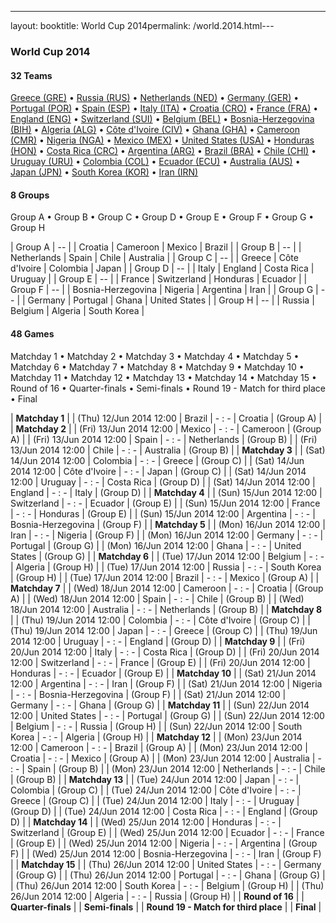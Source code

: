 ---
layout: booktitle: World Cup 2014permalink: /world.2014.html---


### World Cup 2014


#### 32 Teams


 [Greece (GRE)](gr.html#gre)   •  [Russia (RUS)](ru.html#rus)   •  [Netherlands (NED)](nl.html#ned)   •  [Germany (GER)](de.html#ger)   •  [Portugal (POR)](pt.html#por)   •  [Spain (ESP)](es.html#esp)   •  [Italy (ITA)](it.html#ita)   •  [Croatia (CRO)](hr.html#cro)   •  [France (FRA)](fr.html#fra)   •  [England (ENG)](en.html#eng)   •  [Switzerland (SUI)](ch.html#sui)   •  [Belgium (BEL)](be.html#bel)   •  [Bosnia-Herzegovina (BIH)](ba.html#bih)   •  [Algeria (ALG)](dz.html#alg)   •  [Côte d'Ivoire (CIV)](ci.html#civ)   •  [Ghana (GHA)](gh.html#gha)   •  [Cameroon (CMR)](cm.html#cmr)   •  [Nigeria (NGA)](ng.html#nga)   •  [Mexico (MEX)](mx.html#mex)   •  [United States (USA)](us.html#usa)   •  [Honduras (HON)](hn.html#hon)   •  [Costa Rica (CRC)](cr.html#crc)   •  [Argentina (ARG)](ar.html#arg)   •  [Brazil (BRA)](br.html#bra)   •  [Chile (CHI)](cl.html#chi)   •  [Uruguay (URU)](uy.html#uru)   •  [Colombia (COL)](co.html#col)   •  [Ecuador (ECU)](ec.html#ecu)   •  [Australia (AUS)](au.html#aus)   •  [Japan (JPN)](jp.html#jpn)   •  [South Korea (KOR)](kr.html#kor)   •  [Iran (IRN)](ir.html#irn)  



#### 8 Groups

 Group A •  Group B •  Group C •  Group D •  Group E •  Group F •  Group G •  Group H

| Group A | -- |  | Croatia  | Cameroon  | Mexico  | Brazil  |
| Group B | -- |  | Netherlands  | Spain  | Chile  | Australia  |
| Group C | -- |  | Greece  | Côte d'Ivoire  | Colombia  | Japan  |
| Group D | -- |  | Italy  | England  | Costa Rica  | Uruguay  |
| Group E | -- |  | France  | Switzerland  | Honduras  | Ecuador  |
| Group F | -- |  | Bosnia-Herzegovina  | Nigeria  | Argentina  | Iran  |
| Group G | -- |  | Germany  | Portugal  | Ghana  | United States  |
| Group H | -- |  | Russia  | Belgium  | Algeria  | South Korea  |

 



#### 48 Games

 Matchday 1 •  Matchday 2 •  Matchday 3 •  Matchday 4 •  Matchday 5 •  Matchday 6 •  Matchday 7 •  Matchday 8 •  Matchday 9 •  Matchday 10 •  Matchday 11 •  Matchday 12 •  Matchday 13 •  Matchday 14 •  Matchday 15 •  Round of 16 •  Quarter-finals •  Semi-finals •  Round 19  -  Match for third place •  Final


| **Matchday 1**  |
| (Thu) 12/Jun 2014 12:00 | Brazil | - : - | Croatia | (Group A) |
| **Matchday 2**  |
| (Fri) 13/Jun 2014 12:00 | Mexico | - : - | Cameroon | (Group A) |
| (Fri) 13/Jun 2014 12:00 | Spain | - : - | Netherlands | (Group B) |
| (Fri) 13/Jun 2014 12:00 | Chile | - : - | Australia | (Group B) |
| **Matchday 3**  |
| (Sat) 14/Jun 2014 12:00 | Colombia | - : - | Greece | (Group C) |
| (Sat) 14/Jun 2014 12:00 | Côte d'Ivoire | - : - | Japan | (Group C) |
| (Sat) 14/Jun 2014 12:00 | Uruguay | - : - | Costa Rica | (Group D) |
| (Sat) 14/Jun 2014 12:00 | England | - : - | Italy | (Group D) |
| **Matchday 4**  |
| (Sun) 15/Jun 2014 12:00 | Switzerland | - : - | Ecuador | (Group E) |
| (Sun) 15/Jun 2014 12:00 | France | - : - | Honduras | (Group E) |
| (Sun) 15/Jun 2014 12:00 | Argentina | - : - | Bosnia-Herzegovina | (Group F) |
| **Matchday 5**  |
| (Mon) 16/Jun 2014 12:00 | Iran | - : - | Nigeria | (Group F) |
| (Mon) 16/Jun 2014 12:00 | Germany | - : - | Portugal | (Group G) |
| (Mon) 16/Jun 2014 12:00 | Ghana | - : - | United States | (Group G) |
| **Matchday 6**  |
| (Tue) 17/Jun 2014 12:00 | Belgium | - : - | Algeria | (Group H) |
| (Tue) 17/Jun 2014 12:00 | Russia | - : - | South Korea | (Group H) |
| (Tue) 17/Jun 2014 12:00 | Brazil | - : - | Mexico | (Group A) |
| **Matchday 7**  |
| (Wed) 18/Jun 2014 12:00 | Cameroon | - : - | Croatia | (Group A) |
| (Wed) 18/Jun 2014 12:00 | Spain | - : - | Chile | (Group B) |
| (Wed) 18/Jun 2014 12:00 | Australia | - : - | Netherlands | (Group B) |
| **Matchday 8**  |
| (Thu) 19/Jun 2014 12:00 | Colombia | - : - | Côte d'Ivoire | (Group C) |
| (Thu) 19/Jun 2014 12:00 | Japan | - : - | Greece | (Group C) |
| (Thu) 19/Jun 2014 12:00 | Uruguay | - : - | England | (Group D) |
| **Matchday 9**  |
| (Fri) 20/Jun 2014 12:00 | Italy | - : - | Costa Rica | (Group D) |
| (Fri) 20/Jun 2014 12:00 | Switzerland | - : - | France | (Group E) |
| (Fri) 20/Jun 2014 12:00 | Honduras | - : - | Ecuador | (Group E) |
| **Matchday 10**  |
| (Sat) 21/Jun 2014 12:00 | Argentina | - : - | Iran | (Group F) |
| (Sat) 21/Jun 2014 12:00 | Nigeria | - : - | Bosnia-Herzegovina | (Group F) |
| (Sat) 21/Jun 2014 12:00 | Germany | - : - | Ghana | (Group G) |
| **Matchday 11**  |
| (Sun) 22/Jun 2014 12:00 | United States | - : - | Portugal | (Group G) |
| (Sun) 22/Jun 2014 12:00 | Belgium | - : - | Russia | (Group H) |
| (Sun) 22/Jun 2014 12:00 | South Korea | - : - | Algeria | (Group H) |
| **Matchday 12**  |
| (Mon) 23/Jun 2014 12:00 | Cameroon | - : - | Brazil | (Group A) |
| (Mon) 23/Jun 2014 12:00 | Croatia | - : - | Mexico | (Group A) |
| (Mon) 23/Jun 2014 12:00 | Australia | - : - | Spain | (Group B) |
| (Mon) 23/Jun 2014 12:00 | Netherlands | - : - | Chile | (Group B) |
| **Matchday 13**  |
| (Tue) 24/Jun 2014 12:00 | Japan | - : - | Colombia | (Group C) |
| (Tue) 24/Jun 2014 12:00 | Côte d'Ivoire | - : - | Greece | (Group C) |
| (Tue) 24/Jun 2014 12:00 | Italy | - : - | Uruguay | (Group D) |
| (Tue) 24/Jun 2014 12:00 | Costa Rica | - : - | England | (Group D) |
| **Matchday 14**  |
| (Wed) 25/Jun 2014 12:00 | Honduras | - : - | Switzerland | (Group E) |
| (Wed) 25/Jun 2014 12:00 | Ecuador | - : - | France | (Group E) |
| (Wed) 25/Jun 2014 12:00 | Nigeria | - : - | Argentina | (Group F) |
| (Wed) 25/Jun 2014 12:00 | Bosnia-Herzegovina | - : - | Iran | (Group F) |
| **Matchday 15**  |
| (Thu) 26/Jun 2014 12:00 | United States | - : - | Germany | (Group G) |
| (Thu) 26/Jun 2014 12:00 | Portugal | - : - | Ghana | (Group G) |
| (Thu) 26/Jun 2014 12:00 | South Korea | - : - | Belgium | (Group H) |
| (Thu) 26/Jun 2014 12:00 | Algeria | - : - | Russia | (Group H) |
| **Round of 16**  |
| **Quarter-finals**  |
| **Semi-finals**  |
| **Round 19  -  Match for third place**  |
| **Final**  |
